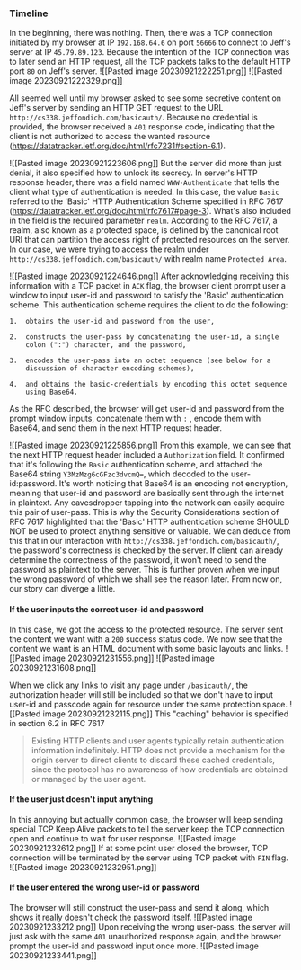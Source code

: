 ### Timeline
In the beginning, there was nothing. Then, there was a TCP connection initiated by my browser at IP `192.168.64.6` on port `56666` to connect to Jeff's server at IP `45.79.89.123`. Because the intention of the TCP connection was to later send an HTTP request, all the TCP packets talks to the default HTTP port `80` on Jeff's server. 
![[Pasted image 20230921222251.png]]
![[Pasted image 20230921222329.png]]

All seemed well until my browser asked to see some secretive content on Jeff's server by sending an HTTP GET request to the URL `http://cs338.jeffondich.com/basicauth/`.
Because no credential is provided, the browser received a `401` response code, indicating that the client is not authorized to access the wanted resource (https://datatracker.ietf.org/doc/html/rfc7231#section-6.1). 

![[Pasted image 20230921223606.png]]
But the server did more than just denial, it also specified how to unlock its secrecy. In server's HTTP response header, there was a field named `WWW-Authenticate` that tells the client what type of authentication is needed. In this case, the value `Basic` referred to the 'Basic' HTTP Authentication Scheme specified in RFC 7617 (https://datatracker.ietf.org/doc/html/rfc7617#page-3).
What's also included in the field is the required parameter `realm`. According to the RFC 7617, a realm, also known as a protected space, is defined by the canonical root URI that can partition the access right of protected resources on the server. In our case, we were trying to access the realm under `http://cs338.jeffondich.com/basicauth/` with realm name `Protected Area`.

![[Pasted image 20230921224646.png]]
After acknowledging receiving this information with a TCP packet in `ACK` flag, the browser client prompt user a window to input user-id and password to satisfy the 'Basic' authentication scheme. This authentication scheme requires the client to do the following:
```
1.  obtains the user-id and password from the user,

2.  constructs the user-pass by concatenating the user-id, a single
    colon (":") character, and the password,

3.  encodes the user-pass into an octet sequence (see below for a
    discussion of character encoding schemes),

4.  and obtains the basic-credentials by encoding this octet sequence
    using Base64.
```
As the RFC described, the browser will get user-id and password from the prompt window inputs, concatenate them with `:` , encode them with Base64, and send them in the next HTTP request header.

![[Pasted image 20230921225856.png]]
From this example, we can see that the next HTTP request header included a `Authorization` field. It confirmed that it's following the `Basic` authentication scheme, and attached the Base64 string `Y3MzMzg6cGFzc3dvcmQ=`, which decoded to the user-id:password. It's worth noticing that Base64 is an encoding not encryption, meaning that user-id and password are basically sent through the internet in plaintext. Any eavesdropper tapping into the network can easily acquire this pair of user-pass. This is why the Security Considerations section of RFC 7617 highlighted that the 'Basic' HTTP authentication scheme SHOULD NOT be used to protect anything sensitive or valuable.
We can deduce from this that in our interaction with `http://cs338.jeffondich.com/basicauth/`, the password's correctness is checked by the server. If client can already determine the correctness of the password, it won't need to send the password as plaintext to the server. This is further proven when we input the wrong password of which we shall see the reason later. From now on, our story can diverge a little.
#### If the user inputs the correct user-id and password
In this case, we got the access to the protected resource. The server sent the content we want with a `200` success status code. We now see that the content we want is an HTML document with some basic layouts and links.
![[Pasted image 20230921231556.png]]
![[Pasted image 20230921231608.png]]

When we click any links to visit any page under `/basicauth/`, the authorization header will still be included so that we don't have to input user-id and passcode again for resource under the same protection space. 
![[Pasted image 20230921232115.png]]
This "caching" behavior is specified in section 6.2 in RFC 7617
> Existing HTTP clients and user agents typically retain authentication
   information indefinitely.  HTTP does not provide a mechanism for the
   origin server to direct clients to discard these cached credentials,
   since the protocol has no awareness of how credentials are obtained or managed by the user agent.
#### If the user just doesn't input anything
In this annoying but actually common case, the browser will keep sending special TCP Keep Alive packets to tell the server keep the TCP connection open and continue to wait for user response. 
![[Pasted image 20230921232612.png]]
If at some point user closed the browser, TCP connection will be terminated by the server using TCP packet with `FIN` flag.
![[Pasted image 20230921232951.png]]
#### If the user entered the wrong user-id or password
The browser will still construct the user-pass and send it along, which shows it really doesn't check the password itself.
![[Pasted image 20230921233212.png]]
Upon receiving the wrong user-pass, the server will just ask with the same `401` unauthorized response again, and the browser prompt the user-id and password input once more.
![[Pasted image 20230921233441.png]]
